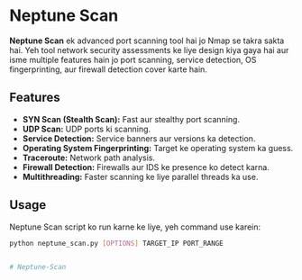 # Neptune Scan

**Neptune Scan** ek advanced port scanning tool hai jo Nmap se takra sakta hai. Yeh tool network security assessments ke liye design kiya gaya hai aur isme multiple features hain jo port scanning, service detection, OS fingerprinting, aur firewall detection cover karte hain.

## Features

- **SYN Scan (Stealth Scan):** Fast aur stealthy port scanning.
- **UDP Scan:** UDP ports ki scanning.
- **Service Detection:** Service banners aur versions ka detection.
- **Operating System Fingerprinting:** Target ke operating system ka guess.
- **Traceroute:** Network path analysis.
- **Firewall Detection:** Firewalls aur IDS ke presence ko detect karna.
- **Multithreading:** Faster scanning ke liye parallel threads ka use.

## Usage

Neptune Scan script ko run karne ke liye, yeh command use karein:

```bash
python neptune_scan.py [OPTIONS] TARGET_IP PORT_RANGE


# Neptune-Scan

